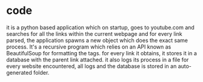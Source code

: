 # code
it is a python based application which on startup, goes to youtube.com and searches for all the links within the current webpage and for every link parsed, the application spawns a new object which does the exact same process. It's a recursive program which relies on an API known as BeautifulSoup for formatting the tags.
for every link it obtains, it stores it in a database with the parent link attached. it also logs its process in a file for every website encountered, all logs and the database is stored in an auto-generated folder.

